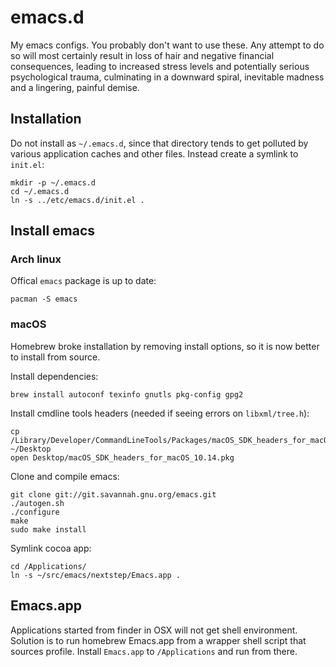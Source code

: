 # emacs.d

My emacs configs. You probably don't want to use these. Any attempt to
do so will most certainly result in loss of hair and negative financial
consequences, leading to increased stress levels and potentially
serious psychological trauma, culminating in a downward spiral,
inevitable madness and a lingering, painful demise.

## Installation

Do not install as `~/.emacs.d`, since that directory tends to get
polluted by various application caches and other files. Instead create
a symlink to `init.el`:

```
mkdir -p ~/.emacs.d
cd ~/.emacs.d
ln -s ../etc/emacs.d/init.el .
```

## Install emacs

### Arch linux

Offical `emacs` package is up to date:

```
pacman -S emacs
```

### macOS

Homebrew broke installation by removing install options, so it is now
better to install from source.

Install dependencies:

```
brew install autoconf texinfo gnutls pkg-config gpg2
```

Install cmdline tools headers (needed if seeing errors on `libxml/tree.h`):

```
cp /Library/Developer/CommandLineTools/Packages/macOS_SDK_headers_for_macOS_10.14.pkg ~/Desktop
open Desktop/macOS_SDK_headers_for_macOS_10.14.pkg
```

Clone and compile emacs:

```
git clone git://git.savannah.gnu.org/emacs.git
./autogen.sh
./configure
make
sudo make install
```

Symlink cocoa app:

```
cd /Applications/
ln -s ~/src/emacs/nextstep/Emacs.app .
```

## Emacs.app

Applications started from finder in OSX will not get shell
environment. Solution is to run homebrew Emacs.app from a wrapper
shell script that sources profile. Install `Emacs.app` to
`/Applications` and run from there.
